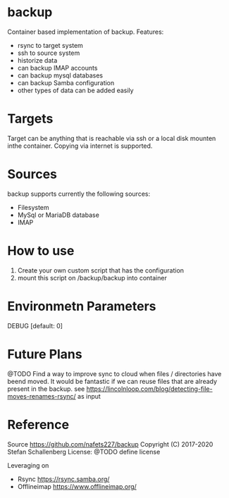 # backup #
Container based implementation of backup. Features:
  - rsync to target system
  - ssh to source system
  - historize data
  - can backup IMAP accounts
  - can backup mysql databases
  - can backup Samba configuration
  - other types of data can be added easily

# Targets #
Target can be anything that is reachable via ssh or a local disk mounten inthe container. Copying via internet is supported.

# Sources #
backup supports currently the following sources:
  - Filesystem
  - MySql or MariaDB database
  - IMAP

# How to use #
1) Create your own custom script that has the configuration
2) mount this script on /backup/backup into container

# Environmetn Parameters #
DEBUG [default: 0]

# Future Plans #
@TODO Find a way to improve sync to cloud when files / directories have beend moved.
It would be fantastic if we can reuse files that are already present in the backup.
see https://lincolnloop.com/blog/detecting-file-moves-renames-rsync/ as input

# Reference #
Source https://github.com/nafets227/backup
Copyright (C) 2017-2020 Stefan Schallenberg
License: @TODO define license

Leveraging on 
  - Rsync https://rsync.samba.org/
  - Offlineimap https://www.offlineimap.org/
